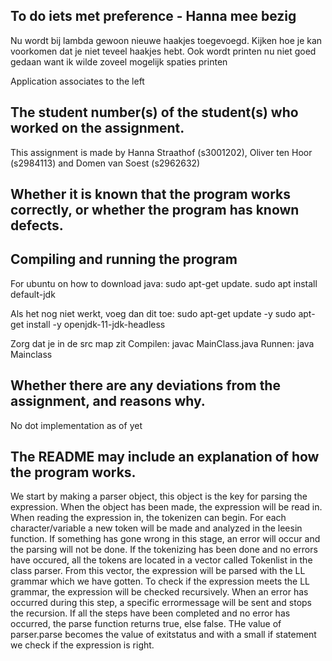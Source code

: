 ## To do iets met preference - Hanna mee bezig
Nu wordt bij lambda gewoon nieuwe haakjes toegevoegd. Kijken hoe je kan voorkomen dat je niet teveel haakjes hebt. Ook wordt printen nu niet goed gedaan want ik wilde zoveel mogelijk spaties printen

Application associates to the left


## The student number(s) of the student(s) who worked on the assignment.

This assignment is made by Hanna Straathof (s3001202), Oliver ten Hoor (s2984113) and Domen van Soest (s2962632)

## Whether it is known that the program works correctly, or whether the program has known defects.

## Compiling and running the program

For ubuntu on how to download java:
sudo apt-get update.
sudo apt install default-jdk

Als het nog niet werkt, voeg dan dit toe:
sudo apt-get update -y
sudo apt-get install -y openjdk-11-jdk-headless

Zorg dat je in de src map zit
Compilen: javac MainClass.java
Runnen: java Mainclass


## Whether there are any deviations from the assignment, and reasons why.
No dot implementation as of yet

## The README may include an explanation of how the program works.
We start by making a parser object, this object is the key for parsing the expression. When the object has been made, the expression will be read in. When reading the expression in, the tokenizen can begin. For each character/variable a new token will be made and analyzed in the leesin function. If something has gone wrong in this stage, an error will occur and the parsing will not be done. If the tokenizing has been done and no errors have occured, all the tokens are located in a vector called Tokenlist in the class parser. From this vector, the expression will be parsed with the LL grammar which we have gotten. To check if the expression meets the LL grammar, the expression will be checked recursively. When an error has occurred during this step, a specific errormessage will be sent and stops the recursion. If all the steps have been completed and no error has occurred, the parse function returns true, else false. THe value of parser.parse becomes the value of exitstatus and with a small if statement we check if the expression is right. 

